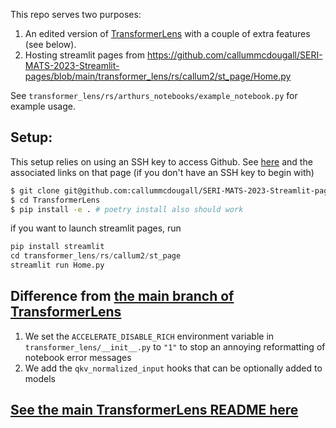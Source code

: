 This repo serves two purposes: 

1) An edited version of [TransformerLens](https://github.com/neelnanda-io/TransformerLens) with a couple of extra features (see below).
2) Hosting streamlit pages from https://github.com/callummcdougall/SERI-MATS-2023-Streamlit-pages/blob/main/transformer_lens/rs/callum2/st_page/Home.py

See `transformer_lens/rs/arthurs_notebooks/example_notebook.py` for example usage.

## Setup:

This setup relies on using an SSH key to access Github. See [here](https://docs.github.com/en/authentication/connecting-to-github-with-ssh/adding-a-new-ssh-key-to-your-github-account) and the associated links on that page (if you don't have an SSH key to begin with)

```bash
$ git clone git@github.com:callummcdougall/SERI-MATS-2023-Streamlit-pages.git
$ cd TransformerLens
$ pip install -e . # poetry install also should work
```

if you want to launch streamlit pages, run 

```python
pip install streamlit
cd transformer_lens/rs/callum2/st_page
streamlit run Home.py
```

## Difference from [the main branch of TransformerLens](https://github.com/neelnanda-io/TransformerLens)

1. We set the `ACCELERATE_DISABLE_RICH` environment variable in `transformer_lens/__init__.py` to `"1"` to stop an annoying reformatting of notebook error messages
2. We add the `qkv_normalized_input` hooks that can be optionally added to models

## [See the main TransformerLens README here](https://github.com/neelnanda-io/TransformerLens)
